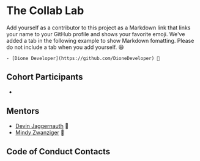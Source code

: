 # The Collab Lab

Add yourself as a contributor to this project as a Markdown link that links your name to your GitHub profile and shows your favorite emoji. We've added a tab in the following example to show Markdown fomatting. Please do not include a tab when you add yourself. 😄 

    - [Dione Developer](https://github.com/DioneDeveloper) 💅

## Cohort Participants
- 

## Mentors
- [Devin Jaggernauth](https://github.com/mentalcaries) 👻
- [Mindy Zwanziger](https://github.com/mindyzwan) 🙌

## Code of Conduct Contacts

